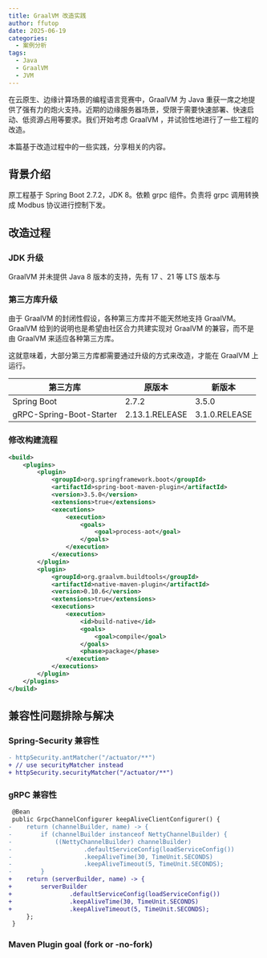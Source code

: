 ```yaml
---
title: GraalVM 改造实践
author: ffutop
date: 2025-06-19
categories: 
  - 案例分析
tags:
  - Java
  - GraalVM
  - JVM
---
```


在云原生、边缘计算场景的编程语言竞赛中，GraalVM 为 Java 重获一席之地提供了强有力的炮火支持。近期的边缘服务器场景，受限于需要快速部署、快速启动、低资源占用等要求。我们开始考虑 GraalVM ，并试验性地进行了一些工程的改造。

本篇基于改造过程中的一些实践，分享相关的内容。

## 背景介绍

原工程基于 Spring Boot 2.7.2，JDK 8。依赖 grpc 组件。负责将 grpc 调用转换成 Modbus 协议进行控制下发。

## 改造过程

### JDK 升级

GraalVM 并未提供 Java 8 版本的支持，先有 17 、21 等 LTS 版本与

### 第三方库升级

由于 GraalVM 的封闭性假设，各种第三方库并不能天然地支持 GraalVM。GraalVM 给到的说明也是希望由社区合力共建实现对 GraalVM 的兼容，而不是由 GraalVM 来适应各种第三方库。

这就意味着，大部分第三方库都需要通过升级的方式来改造，才能在 GraalVM 上运行。

| 第三方库 | 原版本 | 新版本 |
| --- | --- | --- |
| Spring Boot | 2.7.2 | 3.5.0 |
| gRPC-Spring-Boot-Starter | 2.13.1.RELEASE | 3.1.0.RELEASE |


### 修改构建流程

```xml
<build>
    <plugins>
        <plugin>
            <groupId>org.springframework.boot</groupId>
            <artifactId>spring-boot-maven-plugin</artifactId>
            <version>3.5.0</version>
            <extensions>true</extensions>
            <executions>
                <execution>
                    <goals>
                        <goal>process-aot</goal>
                    </goals>
                </execution>
            </executions>
        </plugin>
        <plugin>
            <groupId>org.graalvm.buildtools</groupId>
            <artifactId>native-maven-plugin</artifactId>
            <version>0.10.6</version>
            <extensions>true</extensions>
            <executions>
                <execution>
                    <id>build-native</id>
                    <goals>
                        <goal>compile</goal>
                    </goals>
                    <phase>package</phase>
                </execution>
            </executions>
        </plugin>
    </plugins>
</build>
```

## 兼容性问题排除与解决

### Spring-Security 兼容性

```diff
- httpSecurity.antMatcher("/actuator/**")
+ // use securityMatcher instead
+ httpSecurity.securityMatcher("/actuator/**")
```

### gRPC 兼容性

```diff
 @Bean
 public GrpcChannelConfigurer keepAliveClientConfigurer() {
-    return (channelBuilder, name) -> {
-        if (channelBuilder instanceof NettyChannelBuilder) {
-            ((NettyChannelBuilder) channelBuilder)
-                    .defaultServiceConfig(loadServiceConfig())
-                    .keepAliveTime(30, TimeUnit.SECONDS)
-                    .keepAliveTimeout(5, TimeUnit.SECONDS);
-        }
+    return (serverBuilder, name) -> {
+        serverBuilder
+                .defaultServiceConfig(loadServiceConfig())
+                .keepAliveTime(30, TimeUnit.SECONDS)
+                .keepAliveTimeout(5, TimeUnit.SECONDS);
     };
 }
```

### Maven Plugin goal (fork or -no-fork)


